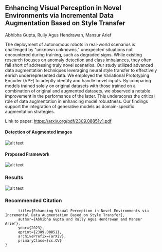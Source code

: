 ## Enhancing Visual Perception in Novel Environments via Incremental Data Augmentation Based on Style Transfer
Abhibha Gupta, Rully Agus Hendrawan, Mansur Arief

The deployment of autonomous robots in real-world scenarios is challenged by "unknown unknowns," unexpected situations not encountered during training, such as degraded signs. While existing research focuses on anomaly detection and class imbalances, they often fall short of addressing truly novel scenarios. Our study utilized advanced data augmentation techniques leveraging neural style transfer to effectively enrich underrepresented data. We employed the Variational Prototyping Encoder (VPE) to adeptly identify and handle novel inputs. By comparing models trained solely on original datasets with those trained on a combination of original and augmented datasets, we observed a notable improvement in the performance of the latter. This underscores the critical role of data augmentation in enhancing model robustness. Our findings support the integration of generative models as domain-specific augmentation strategies.

Link to paper: https://arxiv.org/pdf/2309.08851v1.pdf

#### Detection of Augmented images

![alt text](https://github.com/abhibha1807/Robustifying_Visual_Perception/blob/main/figures/faulty_recon.png)


#### Proposed Framework

![alt text](https://github.com/abhibha1807/Robustifying_Visual_Perception/blob/main/figures/framework.png)


### Results

![alt text](https://github.com/abhibha1807/Robustifying_Visual_Perception/blob/main/figures/results.png)



### Recommended Citation
``` @misc{gupta2023enhancing,
      title={Enhancing Visual Perception in Novel Environments via Incremental Data Augmentation Based on Style Transfer}, 
      author={Abhibha Gupta and Rully Agus Hendrawan and Mansur Arief},
      year={2023},
      eprint={2309.08851},
      archivePrefix={arXiv},
      primaryClass={cs.CV}
}
```
